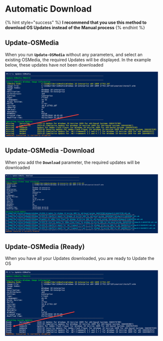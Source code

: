 # Automatic Download

{% hint style="success" %}
**I recommend that you use this method to download OS Updates instead of the Manual process**
{% endhint %}

## Update-OSMedia

When you run **`Update-OSMedia`** without any parameters, and select an existing OSMedia, the required Updates will be displayed.  In the example below, these updates have not been downloaded

![](../../../../.gitbook/assets/image%20%2824%29.png)

## Update-OSMedia -Download

When you add the **`Download`** parameter, the required updates will be downloaded 

![](../../../../.gitbook/assets/image%20%2855%29.png)

## Update-OSMedia \(Ready\)

When you have all your Updates downloaded, you are ready to Update the OS

![](../../../../.gitbook/assets/image%20%2850%29.png)



